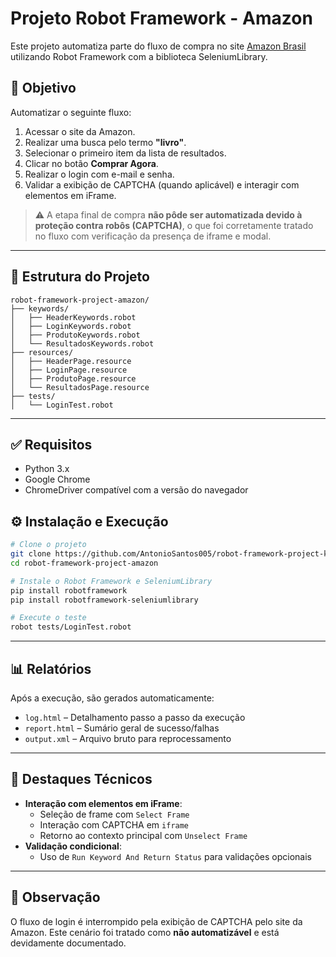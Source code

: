 
# Projeto Robot Framework - Amazon

Este projeto automatiza parte do fluxo de compra no site [Amazon Brasil](https://www.amazon.com.br/) utilizando Robot Framework com a biblioteca SeleniumLibrary.

## 🔎 Objetivo

Automatizar o seguinte fluxo:

1. Acessar o site da Amazon.
2. Realizar uma busca pelo termo **"livro"**.
3. Selecionar o primeiro item da lista de resultados.
4. Clicar no botão **Comprar Agora**.
5. Realizar o login com e-mail e senha.
6. Validar a exibição de CAPTCHA (quando aplicável) e interagir com elementos em iFrame.

> ⚠️ A etapa final de compra **não pôde ser automatizada devido à proteção contra robôs (CAPTCHA)**, o que foi corretamente tratado no fluxo com verificação da presença de iframe e modal.

---

## 📂 Estrutura do Projeto

```
robot-framework-project-amazon/
├── keywords/
│   ├── HeaderKeywords.robot
│   ├── LoginKeywords.robot
│   ├── ProdutoKeywords.robot
│   └── ResultadosKeywords.robot
├── resources/
│   ├── HeaderPage.resource
│   ├── LoginPage.resource
│   ├── ProdutoPage.resource
│   └── ResultadosPage.resource
├── tests/
│   └── LoginTest.robot
```

---

## ✅ Requisitos

- Python 3.x
- Google Chrome
- ChromeDriver compatível com a versão do navegador

## ⚙️ Instalação e Execução

```bash
# Clone o projeto
git clone https://github.com/AntonioSantos005/robot-framework-project-kabum.git
cd robot-framework-project-amazon

# Instale o Robot Framework e SeleniumLibrary
pip install robotframework
pip install robotframework-seleniumlibrary

# Execute o teste
robot tests/LoginTest.robot
```

---

## 📊 Relatórios

Após a execução, são gerados automaticamente:

- `log.html` – Detalhamento passo a passo da execução
- `report.html` – Sumário geral de sucesso/falhas
- `output.xml` – Arquivo bruto para reprocessamento

---

## 📌 Destaques Técnicos

- **Interação com elementos em iFrame**:
  - Seleção de frame com `Select Frame`
  - Interação com CAPTCHA em `iframe`
  - Retorno ao contexto principal com `Unselect Frame`
- **Validação condicional**:
  - Uso de `Run Keyword And Return Status` para validações opcionais

---

## 🔐 Observação

O fluxo de login é interrompido pela exibição de CAPTCHA pelo site da Amazon. Este cenário foi tratado como **não automatizável** e está devidamente documentado.

